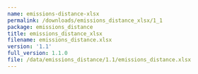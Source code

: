 ```yaml
---
name: emissions-distance-xlsx
permalink: /downloads/emissions_distance_xlsx/1_1
package: emissions_distance
title: emissions_distance_xlsx
filename: emissions_distance.xlsx
version: '1.1'
full_version: 1.1.0
file: /data/emissions_distance/1.1/emissions_distance.xlsx
---
```

